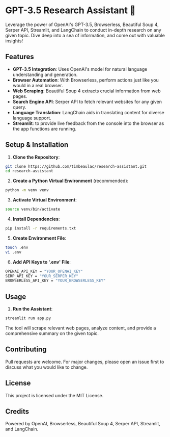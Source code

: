 # GPT-3.5 Research Assistant 🧠

Leverage the power of OpenAI's GPT-3.5, Browserless, Beautiful Soup 4, Serper API, Streamlit, and LangChain to conduct in-depth research on any given topic. Dive deep into a sea of information, and come out with valuable insights!

## Features

- **GPT-3.5 Integration**: Uses OpenAI's model for natural language understanding and generation.
- **Browser Automation**: With Browserless, perform actions just like you would in a real browser.
- **Web Scraping**: Beautiful Soup 4 extracts crucial information from web pages.
- **Search Engine API**: Serper API to fetch relevant websites for any given query.
- **Language Translation**: LangChain aids in translating content for diverse language support.
- **Streamlit**: to provide live feedback from the console into the browser as the app functions are running.

## Setup & Installation

1. **Clone the Repository**:
```bash
git clone https://github.com/timbeaulac/research-assistant.git
cd research-assistant
```

2. **Create a Python Virtual Environment** (recommended):
```bash
python -m venv venv
```

3. **Activate Virtual Environment**:
```bash
source venv/bin/activate
```

4. **Install Dependencies**:
```bash
pip install -r requirements.txt
```

5. **Create Environment File**:
```bash
touch .env
vi .env
```

6. **Add API Keys to '.env' File**:
```bash
OPENAI_API_KEY = "YOUR_OPENAI_KEY"
SERP_API_KEY = "YOUR_SERPER_KEY"
BROWSERLESS_API_KEY = "YOUR_BROWSERLESS_KEY"
```

## Usage

1. **Run the Assistant**:
```bash
streamlit run app.py
```

The tool will scrape relevant web pages, analyze content, and provide a comprehensive summary on the given topic.

## Contributing

Pull requests are welcome. For major changes, please open an issue first to discuss what you would like to change.

## License

This project is licensed under the MIT License.

## Credits

Powered by OpenAI, Browserless, Beautiful Soup 4, Serper API, Streamlit, and LangChain.
